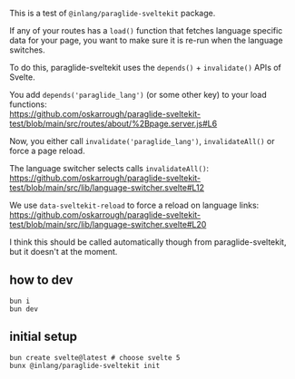 This is a test of `@inlang/paraglide-sveltekit` package.

If any of your routes has a `load()` function that fetches language specific data for your page,
you want to make sure it is re-run when the language switches.

To do this, paraglide-sveltekit uses the `depends()` + `invalidate()` APIs of Svelte.

You add `depends('paraglide_lang')` (or some other key) to your load functions:  
https://github.com/oskarrough/paraglide-sveltekit-test/blob/main/src/routes/about/%2Bpage.server.js#L6

Now, you either call `invalidate('paraglide_lang')`, `invalidateAll()` or force a page reload.

The language switcher selects calls `invalidateAll()`:  
https://github.com/oskarrough/paraglide-sveltekit-test/blob/main/src/lib/language-switcher.svelte#L12

We use `data-sveltekit-reload` to force a reload on language links:  
https://github.com/oskarrough/paraglide-sveltekit-test/blob/main/src/lib/language-switcher.svelte#L20

I think this should be called automatically though from paraglide-sveltekit, but it doesn't at the moment.

## how to dev

```
bun i
bun dev
```

## initial setup

```shell
bun create svelte@latest # choose svelte 5
bunx @inlang/paraglide-sveltekit init
```
